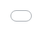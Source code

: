 ```yaml
---
title: Master Thesis Maksim Borovlev
---
```

<!DOCTYPE html>
<html lang="en">
<head>
  <meta charset="UTF-8">
  <title>A9 Map + BIM Viewer</title>
  <style>
    html, body {
      margin: 0;
      padding: 0;
      height: 100%;
      width: 100%;
      overflow: hidden;
      font-family: sans-serif;
    }

    .map-container {
      position: relative;
      width: 100%;
      height: 100%;
    }

    iframe {
      position: absolute;
      top: 0;
      left: 0;
      width: 100%;
      height: 100%;
      border: none;
    }

    .viewer-button {
      position: absolute;
      bottom: 20px;
      left: 50%;
      transform: translateX(-50%);
      background: #007bff;
      color: white;
      padding: 14px 26px;
      font-size: 16px;
      border-radius: 8px;
      text-decoration: none;
      z-index: 1000;
      box-shadow: 0 2px 6px rgba(0,0,0,0.3);
    }

    .viewer-button:hover {
      background: #0056b3;
    }
  </style>
</head>
<body>
  <div class="map-container">
    <!-- Fullscreen map -->
    <iframe src="A9_CS_Average_P0.html"></iframe>

    <!-- Floating button -->
    <a class="viewer-button" href="https://autode.sk/4krPuP0" target="_blank">Open Autodesk Viewer</a>
  </div>
</body>
</html>
